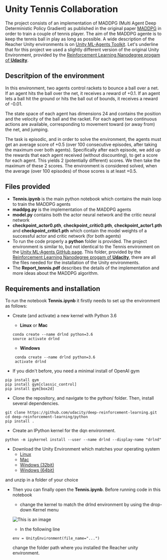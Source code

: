 # Unity Tennis Collaboration

The project consists of an implementation of MADDPG (Multi Agent Deep Deterministic Policy Gradient) as published in the original paper [MADDPG](https://proceedings.neurips.cc/paper/2017/file/68a9750337a418a86fe06c1991a1d64c-Paper.pdf) in order to train a couple of tennis player. The aim of the MADDPG agente is to keep the tennis ball in play as long as possible.
A wide description of the Reacher Unity environments is on [Unity ML-Agents Toolkit](https://github.com/Unity-Technologies/ml-agents).
Let's underline that for this project we used a slightly different version of the original Unity Environment, provided by the [Reinforcement Learning Nanodegree progam of **Udacity**]( https://www.udacity.com/course/deep-reinforcement-learning-nanodegree--nd893).

## Descritpion of the environment

In this environment, two agents control rackets to bounce a ball over a net. If an agent hits the ball over the net, it receives a reward of +0.1. If an agent lets a ball hit the ground or hits the ball out of bounds, it receives a reward of -0.01.

The state space of each agent has dimensions 24 and contains the position and the velocity of the ball and the racket. For each agent two continuous actions are available, corresponding to movement toward (or away from) the net, and jumping.

The task is episodic, and in order to solve the environment, the agents must get an average score of +0.5 (over 100 consecutive episodes, after taking the maximum over both agents). Specifically after each episode, we add up the rewards that each agent received (without discounting), to get a score for each agent. This yields 2 (potentially different) scores. We then take the maximum of these 2 scores. The environment is considered solved, when the average (over 100 episodes) of those scores is at least +0.5.

## Files provided

- **Tennis.ipynb** is the main python notebook which contains the main loop to train the MADDPG agents
- **maddpg.py** is the implementation of the MADDPG agents
- **model.py** contains both the actor neural network and the critic neural network
- **checkpoint_actor0.pth**, **checkpoint_critic0.pth**, **checkpoint_actor1.pth** and **checkpoint_critic1.pth** which contain the model weights of a successful actor and critic network (for both agents)
- To run the code properly a **python** folder is provided. The project environment is similar to, but not identical to the Tennis environment on the [Unity ML-Agents GitHub page](https://github.com/Unity-Technologies/ml-agents). This folder, provided by the [Reinforcement Learning Nanodegree progam of **Udacity**]( https://www.udacity.com/course/deep-reinforcement-learning-nanodegree--nd893), there are all the files needed for the installation of the Unity environments. 
- The **Report_tennis.pdf** describes the details of the implementation and more ideas about the MADDPG algorithm.

## Requirements and installation

To run the notebook **Tennis.ipynb** it firstly needs to set up the environment as follows:

- Create (and activate) a new kernel with Python 3.6
    - **Linux** or **Mac**
   ```
   conda create --name drlnd python=3.6
   source activate drlnd
    ```  
    - **Windows**
   ```
    conda create --name drlnd python=3.6
    activate drlnd
   ```

- If you didn't before, you need a minimal install of OpenAI gym
```
pip install gym
pip install gym[classic_control]
pip install gym[box2d]
```

- Clone the repository, and navigate to the python/ folder. Then, install several dependencies.
```
git clone https://github.com/udacity/deep-reinforcement-learning.git
cd deep-reinforcement-learning/python
pip install .
```

- Create an IPython kernel for the dqn environment.
```
python -m ipykernel install --user --name drlnd --display-name "drlnd"
```

- Download the Unity Environment which matches your operating system
    - [Linux](https://s3-us-west-1.amazonaws.com/udacity-drlnd/P2/Reacher/Reacher_Linux.zip)
    - [Mac](https://s3-us-west-1.amazonaws.com/udacity-drlnd/P2/Reacher/Reacher.app.zip)
    - [Windows (32bit)](https://s3-us-west-1.amazonaws.com/udacity-drlnd/P2/Reacher/Reacher_Windows_x86.zip)
    - [Windows (64bit)](https://s3-us-west-1.amazonaws.com/udacity-drlnd/P2/Reacher/Reacher_Windows_x86_64.zip)

and unzip in a folder of your choice

- Then you can finally open the **Tennis.ipynb**. Before running code in this notebook
    - change the kernel to match the drlnd environment by using the drop-down Kernel menu
    
    ![This is an image](https://user-images.githubusercontent.com/10624937/42386929-76f671f0-8106-11e8-9376-f17da2ae852e.png)
 
    - In the following line
    ```
    env = UnityEnvironment(file_name="...")
    ```
    change the folder path where you installed the Reacher unity environment.
